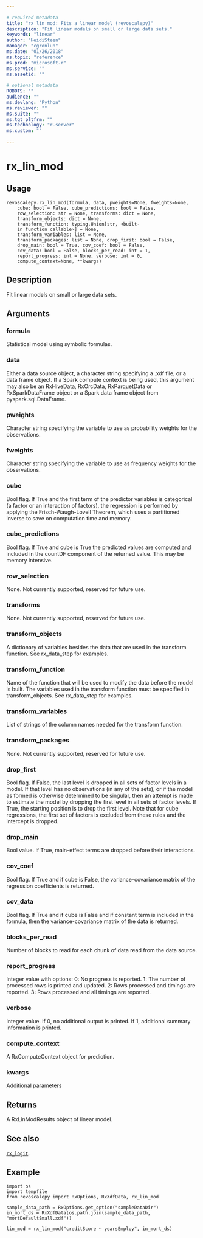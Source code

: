 ```yaml
--- 
 
# required metadata 
title: "rx_lin_mod: Fits a linear model (revoscalepy)" 
description: "Fit linear models on small or large data sets." 
keywords: "linear" 
author: "HeidiSteen" 
manager: "cgronlun" 
ms.date: "01/26/2018" 
ms.topic: "reference" 
ms.prod: "microsoft-r" 
ms.service: "" 
ms.assetid: "" 
 
# optional metadata 
ROBOTS: "" 
audience: "" 
ms.devlang: "Python" 
ms.reviewer: "" 
ms.suite: "" 
ms.tgt_pltfrm: "" 
ms.technology: "r-server" 
ms.custom: "" 
 
---
```


# rx_lin_mod


 


## Usage



```
revoscalepy.rx_lin_mod(formula, data, pweights=None, fweights=None,
    cube: bool = False, cube_predictions: bool = False,
    row_selection: str = None, transforms: dict = None,
    transform_objects: dict = None,
    transform_function: typing.Union[str, <built-
    in function callable>] = None,
    transform_variables: list = None,
    transform_packages: list = None, drop_first: bool = False,
    drop_main: bool = True, cov_coef: bool = False,
    cov_data: bool = False, blocks_per_read: int = 1,
    report_progress: int = None, verbose: int = 0,
    compute_context=None, **kwargs)
```





## Description

Fit linear models on small or large data sets.


## Arguments


### formula

Statistical model using symbolic formulas.


### data

Either a data source object, a character string specifying a
.xdf file, or a data frame object.
If a Spark compute context is being used, this argument may also be an RxHiveData,
RxOrcData, RxParquetData or RxSparkDataFrame object or a Spark data frame object from pyspark.sql.DataFrame.


### pweights

Character string specifying the variable to use as probability
weights for the observations.


### fweights

Character string specifying the variable to use as frequency
weights for the observations.


### cube

Bool flag. If True and the first term of the predictor variables
is categorical (a factor or an interaction of factors), the regression is
performed by applying the Frisch-Waugh-Lovell Theorem, which uses a partitioned
inverse to save on computation time and memory.


### cube_predictions

Bool flag. If True and cube is True the predicted
values are computed and included in the countDF component of the returned
value. This may be memory intensive.


### row_selection

None. Not currently supported, reserved for future use.


### transforms

None. Not currently supported, reserved for future use.


### transform_objects

A dictionary of variables besides the data that are used in the transform function.
See rx_data_step for examples.


### transform_function

Name of the function that will be used to modify the data before the model is built.
The variables used in the transform function must be specified in transform_objects.
See rx_data_step for examples.


### transform_variables

List of strings of the column names needed
for the transform function.


### transform_packages

None. Not currently supported, reserved for future use.


### drop_first

Bool flag. If False, the last level is dropped in all sets
of factor levels in a model. If that level has no observations (in any of the
sets), or if the model as formed is otherwise determined to be singular, then
an attempt is made to estimate the model by dropping the first level in all sets
of factor levels. If True, the starting position is to drop the first level. Note
that for cube regressions, the first set of factors is excluded from these rules
and the intercept is dropped.


### drop_main

Bool value. If True, main-effect terms are dropped before their
interactions.


### cov_coef

Bool flag. If True and if cube is False, the variance-covariance
matrix of the regression coefficients is returned.


### cov_data

Bool flag. If True and if cube is False and if constant term is
included in the formula, then the variance-covariance matrix of the data is
returned.


### blocks_per_read

Number of blocks to read for each chunk of data read from
the data source.


### report_progress

Integer value with options:
0: No progress is reported.
1: The number of processed rows is printed and updated.
2: Rows processed and timings are reported.
3: Rows processed and all timings are reported.


### verbose

Integer value. If 0, no additional output is printed. If 1,
additional summary information is printed.


### compute_context

A RxComputeContext object for prediction.


### kwargs

Additional parameters


## Returns

A RxLinModResults object of linear model.


## See also

[`rx_logit`](rx-logit.md).


## Example



```
import os
import tempfile
from revoscalepy import RxOptions, RxXdfData, rx_lin_mod

sample_data_path = RxOptions.get_option("sampleDataDir")
in_mort_ds = RxXdfData(os.path.join(sample_data_path, "mortDefaultSmall.xdf"))

lin_mod = rx_lin_mod("creditScore ~ yearsEmploy", in_mort_ds)
```

